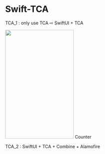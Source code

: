 # Swift-TCA

TCA_1 : only use TCA ⇨ SwiftUI + TCA

<img src="[https://url/image.png](https://github.com/DinggiDing/Swift-TCA/assets/77246590/afc69a13-2a71-4e3c-98a7-12ed8d86bc44)" width="220" height="350"/>
Counter

TCA_2 : SwiftUI + TCA + Combine + Alamofire
